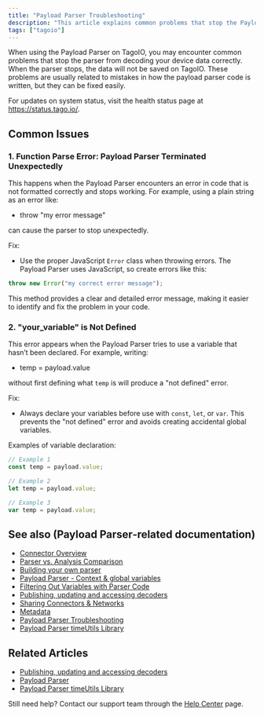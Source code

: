 ```yaml
---
title: "Payload Parser Troubleshooting"
description: "This article explains common problems that stop the Payload Parser from decoding device data on TagoIO and provides straightforward fixes for each issue."
tags: ["tagoio"]
---
```

When using the Payload Parser on TagoIO, you may encounter common problems that stop the parser from decoding your device data correctly. When the parser stops, the data will not be saved on TagoIO. These problems are usually related to mistakes in how the payload parser code is written, but they can be fixed easily.

For updates on system status, visit the health status page at https://status.tago.io/.

## Common Issues

### 1. Function Parse Error: Payload Parser Terminated Unexpectedly
This happens when the Payload Parser encounters an error in code that is not formatted correctly and stops working. For example, using a plain string as an error like:
- throw "my error message"

can cause the parser to stop unexpectedly.

Fix:
- Use the proper JavaScript `Error` class when throwing errors. The Payload Parser uses JavaScript, so create errors like this:

```javascript
throw new Error("my correct error message");
```

This method provides a clear and detailed error message, making it easier to identify and fix the problem in your code.

### 2. "your_variable" is Not Defined
This error appears when the Payload Parser tries to use a variable that hasn’t been declared. For example, writing:
- temp = payload.value

without first defining what `temp` is will produce a "not defined" error.

Fix:
- Always declare your variables before use with `const`, `let`, or `var`. This prevents the "not defined" error and avoids creating accidental global variables.
  
Examples of variable declaration:

```javascript
// Example 1
const temp = payload.value;
```

```javascript
// Example 2
let temp = payload.value;
```

```javascript
// Example 3
var temp = payload.value;
```

## See also (Payload Parser‑related documentation)
- [Connector Overview](../integrations/connector-overview)
- [Parser vs. Analysis Comparison](../payload-parser/payload-parser-overview#parser-vs-analysis)
- [Building your own parser](../payload-parser/building-your-own-parser)
- [Payload Parser - Context & global variables](../payload-parser/context-and-global-variables)
- [Filtering Out Variables with Parser Code](../payload-parser/filtering-out-variables-with-parser-code)
- [Publishing, updating and accessing decoders](../payload-parser/publishing-updating-accessing-decoders)
- [Sharing Connectors & Networks](../integrations/sharing-connectors-and-networks)
- [Metadata](../data-management/metadata)
- [Payload Parser Troubleshooting](payload-parser-troubleshooting)
- [Payload Parser timeUtils Library](payload-parser-timeutils)

## Related Articles
- [Publishing, updating and accessing decoders](publishing-updating-accessing-decoders)
- [Payload Parser](payload-parser)
- [Payload Parser timeUtils Library](payload-parser-timeutils)

Still need help? Contact our support team through the [Help Center](https://help.tago.io/portal/en/newticket?) page.

<!-- Image placeholder removed for build -->